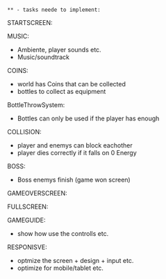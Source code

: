                                                                             ** - tasks neede to implement:

STARTSCREEN:

MUSIC:
- Ambiente, player sounds etc.
- Music/soundtrack

COINS:
- world has Coins that can be collected
- bottles to collect as equipment

BottleThrowSystem:
- Bottles can only be used if the player has enough

COLLISION:
- player and enemys can block eachother
- player dies correctly if it falls on 0 Energy

BOSS:
- Boss enemys finish (game won screen)

GAMEOVERSCREEN:

FULLSCREEN:

GAMEGUIDE:
- show how use the controlls etc.

RESPONISVE:
- optmize the screen + design + input etc. 
- optimize for mobile/tablet etc.